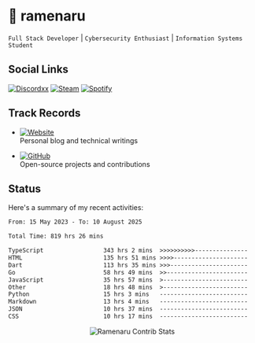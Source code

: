 # 🍜 ramenaru

`Full Stack Developer` | `Cybersecurity Enthusiast` | `Information Systems Student`

## Social Links
[![Discordxx](https://img.shields.io/badge/Discord-7289da?style=flat&logo=discord&logoColor=white)](https://discordapp.com/users/503291004200157185)
[![Steam](https://img.shields.io/badge/Steam-1b2838?style=flat&logo=steam&logoColor=white)](https://steamcommunity.com/id/ramenaru)
[![Spotify](https://img.shields.io/badge/Spotify-1ED760?logo=spotify&logoColor=white)](https://open.spotify.com/user/zehfiusachi8zilte5bqkjl2l)

## Track Records
- [![Website](https://img.shields.io/badge/Websites-FF7139?style=for-the-badge&logo=ghost&logoColor=white)](https://ramenaru.me)  
  Personal blog and technical writings

- [![GitHub](https://img.shields.io/badge/Github_Projects-181717?style=for-the-badge&logo=github&logoColor=white)](https://github.com/ramenaru)  
  Open-source projects and contributions

## Status

Here's a summary of my recent activities:

<!--START_SECTION:waka-->

```txt
From: 15 May 2023 - To: 10 August 2025

Total Time: 819 hrs 26 mins

TypeScript                 343 hrs 2 mins  >>>>>>>>>>---------------   41.86 %
HTML                       135 hrs 51 mins >>>>---------------------   16.58 %
Dart                       113 hrs 35 mins >>>----------------------   13.86 %
Go                         58 hrs 49 mins  >>-----------------------   07.18 %
JavaScript                 35 hrs 57 mins  >------------------------   04.39 %
Other                      18 hrs 48 mins  >------------------------   02.30 %
Python                     15 hrs 3 mins   -------------------------   01.84 %
Markdown                   13 hrs 4 mins   -------------------------   01.60 %
JSON                       10 hrs 37 mins  -------------------------   01.30 %
CSS                        10 hrs 17 mins  -------------------------   01.26 %
```

<!--END_SECTION:waka-->

<div style="text-align: center;">
   <img align="center" src="https://github-readme-streak-stats.herokuapp.com/?user=Ramenaru&theme=dark&card_width=520" alt="Ramenaru Contrib Stats" />
</div>


